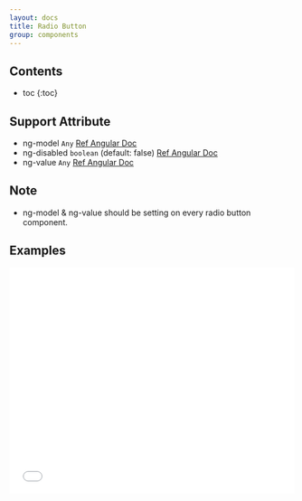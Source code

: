 ```yaml
---
layout: docs
title: Radio Button
group: components
---
```


## Contents

* toc
{:toc}

## Support Attribute

* ng-model `Any` [Ref Angular Doc](https://docs.angularjs.org)
* ng-disabled `boolean` (default: false) [Ref Angular Doc](https://docs.angularjs.org)
* ng-value `Any` [Ref Angular Doc](https://docs.angularjs.org)

## Note
* ng-model & ng-value should be setting on every radio button component.

## Examples

<iframe width="100%" height="400" src="//jsfiddle.net/Disciple_D/cystjwn2/embedded/js,html,result/" allowfullscreen="allowfullscreen" frameborder="0"></iframe>
